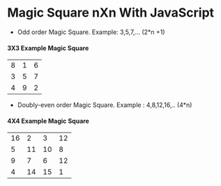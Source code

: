 # Magic Square nXn With JavaScript

- Odd order Magic Square. 
  Example: 3,5,7,… (2*n +1)

#### 3X3 Example Magic Square

| | | | 
| - |- | -| 
| 8 | 1 | 6 |
| 3| 5 |7 |
| 4 | 9 | 2|



- Doubly-even order Magic Square.
  Example : 4,8,12,16,.. (4*n)
  
  
#### 4X4 Example Magic Square


| | | | |
| - |- | -| -|
| 16 | 2 | 3 | 12 |
| 5| 11 |10 | 8 |
| 9 | 7 | 6| 12 |
| 4 | 14 | 15| 1 |



